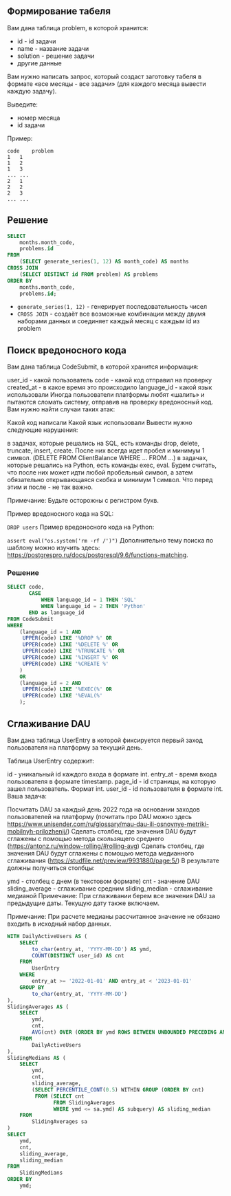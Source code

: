 ## Формирование табеля
Вам дана таблица problem, в которой хранится:

* id - id задачи
* name - название задачи
* solution - решение задачи
* другие данные

Вам нужно написать запрос, который создаст заготовку табеля в формате «все месяцы - все задачи» (для каждого месяца
вывести каждую задачу).

Выведите:

* номер месяца
* id задачи

Пример:
```
code	problem
1	1
1	2
1	3
...	...
2	1
2	2
2	3
...	...
```

## Решение
```sql
SELECT
    months.month_code,
    problems.id
FROM
    (SELECT generate_series(1, 12) AS month_code) AS months
CROSS JOIN
    (SELECT DISTINCT id FROM problem) AS problems
ORDER BY
    months.month_code,
    problems.id;
```
- `generate_series(1, 12)` - генерирует последовательность чисел
- `CROSS JOIN` - создаёт все возможные комбинации между двумя наборами данных и соединяет каждый месяц с каждым id из problem

## Поиск вредоносного кода
Вам дана таблица CodeSubmit, в которой хранится информация:

user_id - какой пользователь
code - какой код отправил на проверку
created_at - в какое время это происходило
language_id - какой язык использовали
Иногда пользователи платформы любят «шалить» и пытаются сломать систему, отправив на проверку вредоносный код. Вам
нужно найти случаи таких атак:

Какой код написали
Какой язык использовали
Вывести нужно следующие нарушения:

в задачах, которые решались на SQL, есть команды drop, delete, truncate, insert, create. После них всегда идет пробел и минимум 1 символ. (DELETE FROM ClientBalance WHERE … FROM …)
в задачах, которые решались на Python, есть команды exec, eval. Будем считать, что после них может идти любой пробельный символ, а затем обязательно открывающаяся скобка и минимум 1 символ. Что перед этим и после - не так важно.

Примечание: Будьте осторожны с регистром букв.

Пример вредоносного кода на SQL:

`DROP users`
Пример вредоносного кода на Python:

`assert eval("os.system('rm -rf /')")`
Дополнительно тему поиска по шаблону можно изучить здесь: https://postgrespro.ru/docs/postgresql/9.6/functions-matching.

### Решение
```sql
SELECT code, 
       CASE 
           WHEN language_id = 1 THEN 'SQL'
           WHEN language_id = 2 THEN 'Python'
       END as language_id
FROM CodeSubmit
WHERE 
    (language_id = 1 AND 
     UPPER(code) LIKE '%DROP %' OR 
     UPPER(code) LIKE '%DELETE %' OR 
     UPPER(code) LIKE '%TRUNCATE %' OR 
     UPPER(code) LIKE '%INSERT %' OR 
     UPPER(code) LIKE '%CREATE %'
    )
    OR 
    (language_id = 2 AND 
     UPPER(code) LIKE '%EXEC(%' OR 
     UPPER(code) LIKE '%EVAL(%'
    );
```

## Сглаживание DAU

Вам дана таблица UserEntry в которой фиксируется первый заход пользователя на платформу за текущий день.

Таблица UserEntry содержит:

id - уникальный id каждого входа в формате int.
entry_at - время входа пользователя в формате timestamp.
page_id - id страницы, на которую зашел пользователь. Формат int.
user_id - id пользователя в формате int.
Ваша задача:

Посчитать DAU за каждый день 2022 года на основании заходов пользователей на платформу (почитать про DAU можно здесь https://www.unisender.com/ru/glossary/mau-dau-ili-osnovnye-metriki-mobilnyh-prilozhenij/)
Сделать столбец, где значения DAU будут сглажены с помощью метода скользящего среднего (https://antonz.ru/window-rolling/#rolling-avg)
Сделать столбец, где значения DAU будут сглажены с помощью метода медианного сглаживания (https://studfile.net/preview/9931880/page:5/)
В результате должны получиться столбцы:

ymd - столбец с днем (в текстовом формате)
cnt - значение DAU
sliding_average - сглаживание средним
sliding_median - сглаживание медианой
Примечание: При сглаживании берем все значения DAU за предыдущие даты. Текущую дату также включаем.

Примечание: При расчете медианы рассчитанное значение не обязано входить в исходный набор данных.

```sql
WITH DailyActiveUsers AS (
    SELECT
        to_char(entry_at, 'YYYY-MM-DD') AS ymd,
        COUNT(DISTINCT user_id) AS cnt
    FROM
        UserEntry
    WHERE
        entry_at >= '2022-01-01' AND entry_at < '2023-01-01'
    GROUP BY
        to_char(entry_at, 'YYYY-MM-DD')
),
SlidingAverages AS (
    SELECT
        ymd,
        cnt,
        AVG(cnt) OVER (ORDER BY ymd ROWS BETWEEN UNBOUNDED PRECEDING AND CURRENT ROW) AS sliding_average
    FROM
        DailyActiveUsers
),
SlidingMedians AS (
    SELECT
        ymd,
        cnt,
        sliding_average,
        (SELECT PERCENTILE_CONT(0.5) WITHIN GROUP (ORDER BY cnt) 
         FROM (SELECT cnt 
               FROM SlidingAverages 
               WHERE ymd <= sa.ymd) AS subquery) AS sliding_median
    FROM
        SlidingAverages sa
)
SELECT
    ymd,
    cnt,
    sliding_average,
    sliding_median
FROM
    SlidingMedians
ORDER BY
    ymd;
```
